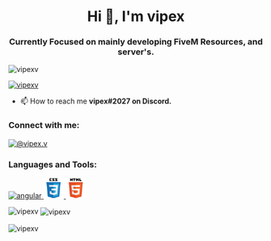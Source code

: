 <h1 align="center">Hi 👋, I'm vipex</h1>
<h3 align="center">Currently Focused on mainly developing FiveM Resources, and server's.</h3>

<p align="left"> <img src="https://komarev.com/ghpvc/?username=vipexv&label=Profile%20views&color=0e75b6&style=flat" alt="vipexv" /> </p>

<p align="left"> <a href="https://github.com/ryo-ma/github-profile-trophy"><img src="https://github-profile-trophy.vercel.app/?username=vipexv" alt="vipexv" /></a> </p>

- 📫 How to reach me **vipex#2027 on Discord.**

<h3 align="left">Connect with me:</h3>
<p align="left">
<a href="https://www.youtube.com/@vipex.v/videos" target="blank"><img align="center" src="https://raw.githubusercontent.com/rahuldkjain/github-profile-readme-generator/master/src/images/icons/Social/youtube.svg" alt="@vipex.v" height="30" width="40" /></a>
</p>

<h3 align="left">Languages and Tools:</h3>
<p align="left"> <a href="https://www.lua.org/" target="_blank" rel="noreferrer"> <img src="https://cdn.discordapp.com/attachments/839129248265666589/1060993145418027098/Lua-Logo.svg.png" alt="angular" width="40" height="40"/> </a> <a href="https://www.w3schools.com/css/" target="_blank" rel="noreferrer"> <img src="https://raw.githubusercontent.com/devicons/devicon/master/icons/css3/css3-original-wordmark.svg" alt="css3" width="40" height="40"/> </a> <a href="https://www.w3.org/html/" target="_blank" rel="noreferrer"> <img src="https://raw.githubusercontent.com/devicons/devicon/master/icons/html5/html5-original-wordmark.svg" alt="html5" width="40" height="40"/> </a> </p>

<p><img align="left" src="https://github-readme-stats.vercel.app/api/top-langs?username=vipexv&show_icons=true&locale=en&layout=compact" alt="vipexv" /></p>

<p>&nbsp;<img align="center" src="https://github-readme-stats.vercel.app/api?username=vipexv&show_icons=true&locale=en" alt="vipexv" /></p>

<p><img align="center" src="https://github-readme-streak-stats.herokuapp.com/?user=vipexv&" alt="vipexv" /></p>
